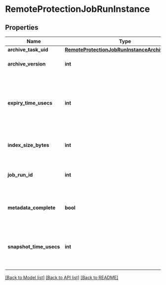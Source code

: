 # RemoteProtectionJobRunInstance

## Properties
Name | Type | Description | Notes
------------ | ------------- | ------------- | -------------
**archive_task_uid** | [**RemoteProtectionJobRunInstanceArchiveTaskUid**](RemoteProtectionJobRunInstanceArchiveTaskUid.md) |  | [optional] 
**archive_version** | **int** | Specifies the version of the archive. | [optional] 
**expiry_time_usecs** | **int** | Specifies the time when the archive expires. This time is recorded as a Unix epoch Timestamp (in microseconds). | [optional] 
**index_size_bytes** | **int** | Specifies the size of the index for the archive. | [optional] 
**job_run_id** | **int** | Specifies the instance id of the Job Run task capturing the Snapshot. | [optional] 
**metadata_complete** | **bool** | Specifies whether a full set of metadata is available now. | [optional] 
**snapshot_time_usecs** | **int** | Specify the time the Snapshot was captured as a Unix epoch Timestamp (in microseconds). | [optional] 

[[Back to Model list]](../README.md#documentation-for-models) [[Back to API list]](../README.md#documentation-for-api-endpoints) [[Back to README]](../README.md)


